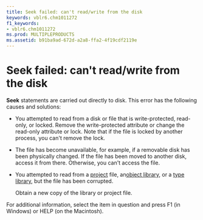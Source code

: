 ```yaml
---
title: Seek failed: can't read/write from the disk
keywords: vblr6.chm1011272
f1_keywords:
- vblr6.chm1011272
ms.prod: MULTIPLEPRODUCTS
ms.assetid: b91ba9ad-672d-a2a8-ffa2-4f19cdf2119e
---
```



# Seek failed: can't read/write from the disk

 **Seek** statements are carried out directly to disk. This error has the following causes and solutions:



- You attempted to read from a disk or file that is write-protected, read-only, or locked. Remove the write-protected attribute or change the read-only attribute or lock. Note that if the file is locked by another process, you can't remove the lock.
    
- The file has become unavailable, for example, if a removable disk has been physically changed. If the file has been moved to another disk, access it from there. Otherwise, you can't access the file.
    
- You attempted to read from a [project](vbe-glossary.md) file, an[object library](vbe-glossary.md), or a [type library](vbe-glossary.md), but the file has been corrupted.
    
    Obtain a new copy of the library or project file.
    

For additional information, select the item in question and press F1 (in Windows) or HELP (on the Macintosh).


